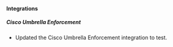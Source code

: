
#### Integrations

##### Cisco Umbrella Enforcement

- Updated the Cisco Umbrella Enforcement integration to test.
